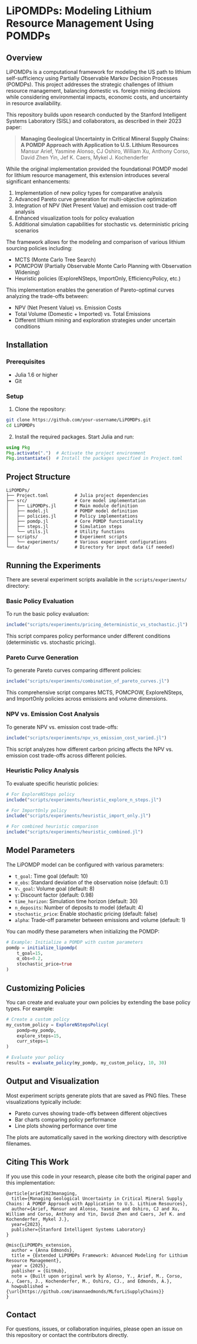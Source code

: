 # LiPOMDPs: Modeling Lithium Resource Management Using POMDPs

## Overview

LiPOMDPs is a computational framework for modeling the US path to lithium self-sufficiency using Partially Observable Markov Decision Processes (POMDPs). This project addresses the strategic challenges of lithium resource management, balancing domestic vs. foreign mining decisions while considering environmental impacts, economic costs, and uncertainty in resource availability.

This repository builds upon research conducted by the Stanford Intelligent Systems Laboratory (SISL) and collaborators, as described in their 2023 paper:

> **Managing Geological Uncertainty in Critical Mineral Supply Chains: A POMDP Approach with Application to U.S. Lithium Resources**  
> Mansur Arief, Yasmine Alonso, CJ Oshiro, William Xu, Anthony Corso, David Zhen Yin, Jef K. Caers, Mykel J. Kochenderfer

While the original implementation provided the foundational POMDP model for lithium resource management, this extension introduces several significant enhancements:

1. Implementation of new policy types for comparative analysis
2. Advanced Pareto curve generation for multi-objective optimization
3. Integration of NPV (Net Present Value) and emission cost trade-off analysis
4. Enhanced visualization tools for policy evaluation
5. Additional simulation capabilities for stochastic vs. deterministic pricing scenarios

The framework allows for the modeling and comparison of various lithium sourcing policies including:
- MCTS (Monte Carlo Tree Search)
- POMCPOW (Partially Observable Monte Carlo Planning with Observation Widening)
- Heuristic policies (ExploreNSteps, ImportOnly, EfficiencyPolicy, etc.)

This implementation enables the generation of Pareto-optimal curves analyzing the trade-offs between:
- NPV (Net Present Value) vs. Emission Costs
- Total Volume (Domestic + Imported) vs. Total Emissions
- Different lithium mining and exploration strategies under uncertain conditions

## Installation

### Prerequisites

- Julia 1.6 or higher
- Git

### Setup

1. Clone the repository:
```bash
git clone https://github.com/your-username/LiPOMDPs.git
cd LiPOMDPs
```

2. Install the required packages. Start Julia and run:
```julia
using Pkg
Pkg.activate(".")  # Activate the project environment
Pkg.instantiate()  # Install the packages specified in Project.toml
```

## Project Structure

```
LiPOMDPs/
├── Project.toml          # Julia project dependencies
├── src/                  # Core model implementation
│   ├── LiPOMDPs.jl       # Main module definition
│   ├── model.jl          # POMDP model definition
│   ├── policies.jl       # Policy implementations
│   ├── pomdp.jl          # Core POMDP functionality
│   ├── steps.jl          # Simulation steps
│   └── utils.jl          # Utility functions
├── scripts/              # Experiment scripts
│   └── experiments/      # Various experiment configurations
└── data/                 # Directory for input data (if needed)
```

## Running the Experiments

There are several experiment scripts available in the `scripts/experiments/` directory:

### Basic Policy Evaluation

To run the basic policy evaluation:

```julia
include("scripts/experiments/pricing_deterministic_vs_stochastic.jl")
```

This script compares policy performance under different conditions (deterministic vs. stochastic pricing).

### Pareto Curve Generation

To generate Pareto curves comparing different policies:

```julia
include("scripts/experiments/combination_of_pareto_curves.jl")
```

This comprehensive script compares MCTS, POMCPOW, ExploreNSteps, and ImportOnly policies across emissions and volume dimensions.

### NPV vs. Emission Cost Analysis

To generate NPV vs. emission cost trade-offs:

```julia
include("scripts/experiments/npv_vs_emission_cost_varied.jl")
```

This script analyzes how different carbon pricing affects the NPV vs. emission cost trade-offs across different policies.

### Heuristic Policy Analysis

To evaluate specific heuristic policies:

```julia
# For ExploreNSteps policy
include("scripts/experiments/heuristic_explore_n_steps.jl")

# For ImportOnly policy
include("scripts/experiments/heuristic_import_only.jl")

# For combined heuristic comparison
include("scripts/experiments/heuristic_combined.jl")
```

## Model Parameters

The LiPOMDP model can be configured with various parameters:

- `t_goal`: Time goal (default: 10)
- `σ_obs`: Standard deviation of the observation noise (default: 0.1)
- `Vₜ_goal`: Volume goal (default: 8)
- `γ`: Discount factor (default: 0.98)
- `time_horizon`: Simulation time horizon (default: 30)
- `n_deposits`: Number of deposits to model (default: 4)
- `stochastic_price`: Enable stochastic pricing (default: false)
- `alpha`: Trade-off parameter between emissions and volume (default: 1)

You can modify these parameters when initializing the POMDP:

```julia
# Example: Initialize a POMDP with custom parameters
pomdp = initialize_lipomdp(
    t_goal=15,
    α_obs=0.2, 
    stochastic_price=true
)
```

## Customizing Policies

You can create and evaluate your own policies by extending the base policy types. For example:

```julia
# Create a custom policy
my_custom_policy = ExploreNStepsPolicy(
    pomdp=my_pomdp,
    explore_steps=15,
    curr_steps=1
)

# Evaluate your policy
results = evaluate_policy(my_pomdp, my_custom_policy, 10, 30)
```

## Output and Visualization

Most experiment scripts generate plots that are saved as PNG files. These visualizations typically include:

- Pareto curves showing trade-offs between different objectives
- Bar charts comparing policy performance
- Line plots showing performance over time

The plots are automatically saved in the working directory with descriptive filenames.

## Citing This Work

If you use this code in your research, please cite both the original paper and this implementation:

```
@article{arief2023managing,
  title={Managing Geological Uncertainty in Critical Mineral Supply Chains: A POMDP Approach with Application to U.S. Lithium Resources},
  author={Arief, Mansur and Alonso, Yasmine and Oshiro, CJ and Xu, William and Corso, Anthony and Yin, David Zhen and Caers, Jef K. and Kochenderfer, Mykel J.},
  year={2023},
  publisher={Stanford Intelligent Systems Laboratory}
}

@misc{LiPOMDPs_extension,
  author = {Anna Edmonds},
  title = {Extended LiPOMDPs Framework: Advanced Modeling for Lithium Resource Management},
  year = {2025},
  publisher = {GitHub},
  note = {Built upon original work by Alonso, Y., Arief, M., Corso, A., Caers, J., Kochenderfer, M., Oshiro, CJ., and Edmonds, A.},
  howpublished = {\url{https://github.com/imannaedmonds/MLforLiSupplyChains}}
}
```

## Contact

For questions, issues, or collaboration inquiries, please open an issue on this repository or contact the contributors directly.